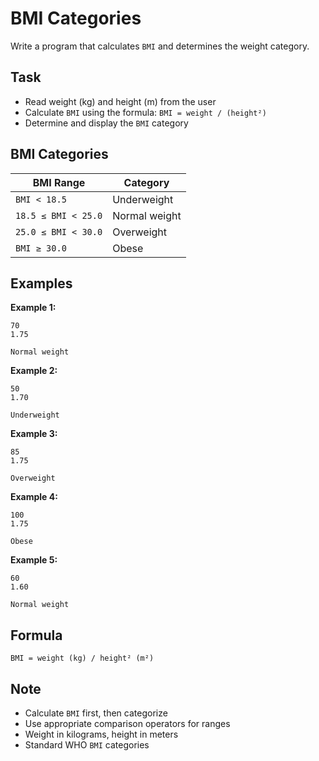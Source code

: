 # BMI Categories

Write a program that calculates `BMI` and determines the weight category.

## Task
- Read weight (kg) and height (m) from the user
- Calculate `BMI` using the formula: `BMI = weight / (height²)`
- Determine and display the `BMI` category

## BMI Categories
| BMI Range         | Category      |
|-------------------|---------------|
| `BMI < 18.5`        | Underweight   |
| `18.5 ≤ BMI < 25.0` | Normal weight |
| `25.0 ≤ BMI < 30.0` | Overweight    |
| `BMI ≥ 30.0`        | Obese         |

## Examples
**Example 1:**
```
70
1.75
```
```
Normal weight
```

**Example 2:**
```
50
1.70
```
```
Underweight
```

**Example 3:**
```
85
1.75
```
```
Overweight
```

**Example 4:**
```
100
1.75
```
```
Obese
```

**Example 5:**
```
60
1.60
```
```
Normal weight
```

## Formula
`BMI = weight (kg) / height² (m²)`

## Note
- Calculate `BMI` first, then categorize
- Use appropriate comparison operators for ranges
- Weight in kilograms, height in meters
- Standard WHO `BMI` categories
